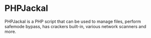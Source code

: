 # PHPJackal

PHPJackal is a PHP script that can be used to manage files, perform safemode bypass, has crackers built-in, various network scanners and more.
